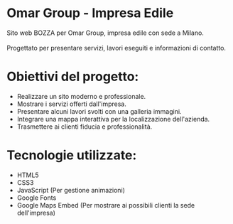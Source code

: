 # Omar Group - Impresa Edile 
Sito web BOZZA per Omar Group, impresa edile con sede a Milano.  
<br>
Progettato per presentare servizi, lavori eseguiti e informazioni di contatto.

# Obiettivi del progetto:
- Realizzare un sito moderno e professionale.
- Mostrare i servizi offerti dall'impresa.
- Presentare alcuni lavori svolti con una galleria immagini.
- Integrare una mappa interattiva per la localizzazione dell'azienda.
- Trasmettere ai clienti fiducia e professionalità.
 
# Tecnologie utilizzate:
- HTML5
- CSS3
- JavaScript (Per gestione animazioni)
- Google Fonts
- Google Maps Embed (Per mostrare ai possibili clienti la sede dell'impresa)
